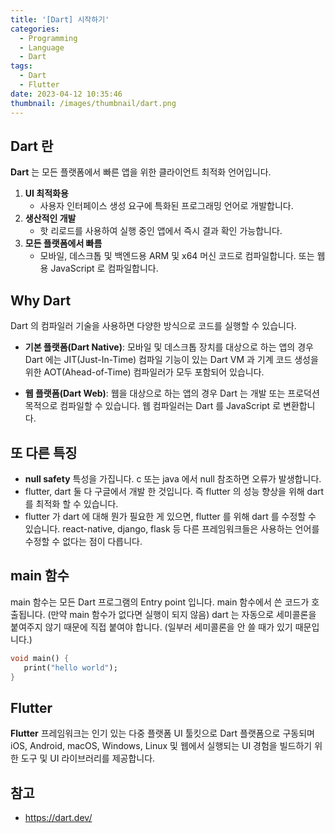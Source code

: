 ```yaml
---
title: '[Dart] 시작하기'
categories:
  - Programming
  - Language
  - Dart
tags:
  - Dart
  - Flutter
date: 2023-04-12 10:35:46
thumbnail: /images/thumbnail/dart.png
---
```


## Dart 란

**Dart** 는 모든 플랫폼에서 빠른 앱을 위한 클라이언트 최적화 언어입니다.

1. **UI 최적화용**
   - 사용자 인터페이스 생성 요구에 특화된 프로그래밍 언어로 개발합니다.
2. **생산적인 개발**
   - 핫 리로드를 사용하여 실행 중인 앱에서 즉시 결과 확인 가능합니다.
3. **모든 플랫폼에서 빠름**
   - 모바일, 데스크톱 및 백엔드용 ARM 및 x64 머신 코드로 컴파일합니다. 또는 웹용 JavaScript 로 컴파일합니다.

## Why Dart

Dart 의 컴파일러 기술을 사용하면 다양한 방식으로 코드를 실행할 수 있습니다.

- **기본 플랫폼(Dart Native)**: 모바일 및 데스크톱 장치를 대상으로 하는 앱의 경우 Dart 에는 JIT(Just-In-Time) 컴파일 기능이 있는 Dart VM 과 기계 코드 생성을 위한 AOT(Ahead-of-Time) 컴파일러가 모두 포함되어 있습니다.

- **웹 플랫폼(Dart Web)**: 웹을 대상으로 하는 앱의 경우 Dart 는 개발 또는 프로덕션 목적으로 컴파일할 수 있습니다. 웹 컴파일러는 Dart 를 JavaScript 로 변환합니다.

## 또 다른 특징

- **null safety** 특성을 가집니다. c 또는 java 에서 null 참조하면 오류가 발생합니다.
- flutter, dart 둘 다 구글에서 개발 한 것입니다. 즉 flutter 의 성능 향상을 위해 dart 를 최적화 할 수 있습니다.
- flutter 가 dart 에 대해 뭔가 필요한 게 있으면, flutter 를 위해 dart 를 수정할 수 있습니다. react-native, django, flask 등 다른 프레임워크들은 사용하는 언어를 수정할 수 없다는 점이 다릅니다.

## main 함수

main 함수는 모든 Dart 프로그램의 Entry point 입니다.
main 함수에서 쓴 코드가 호출됩니다. (만약 main 함수가 없다면 실행이 되지 않음)
dart 는 자동으로 세미콜론을 붙여주지 않기 때문에 직접 붙여야 합니다. (일부러 세미콜론을 안 쓸 때가 있기 때문입니다.)

```dart
void main() {
   print("hello world");
}
```

## Flutter

**Flutter** 프레임워크는 인기 있는 다중 플랫폼 UI 툴킷으로 Dart 플랫폼으로 구동되며 iOS, Android, macOS, Windows, Linux 및 웹에서 실행되는 UI 경험을 빌드하기 위한 도구 및 UI 라이브러리를 제공합니다.

## 참고

- https://dart.dev/
